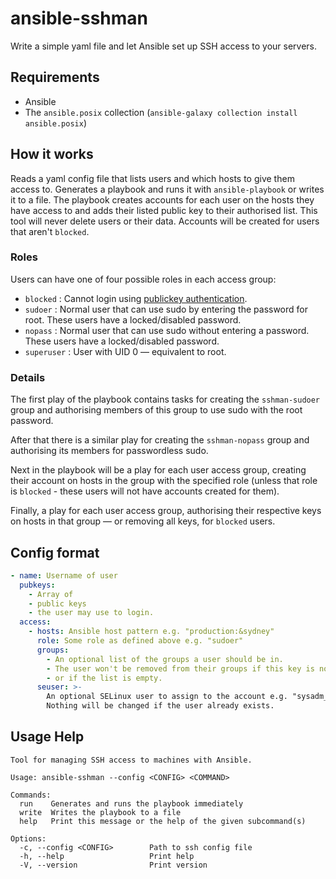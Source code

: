 # ansible-sshman

Write a simple yaml file and let Ansible set up SSH access to your servers.

## Requirements

+ Ansible
+ The `ansible.posix` collection (`ansible-galaxy collection install ansible.posix`)

## How it works

Reads a yaml config file that lists users and which hosts to give them access to.
Generates a playbook and runs it with `ansible-playbook` or writes it to a file.
The playbook creates accounts for each user on the hosts they have access to and adds their listed public key to their authorised list.
This tool will never delete users or their data. Accounts will be created for users that aren't `blocked`.

### Roles

Users can have one of four possible roles in each access group:
+ `blocked` : Cannot login using [publickey authentication](https://www.ssh.com/academy/ssh/public-key-authentication).
+ `sudoer` : Normal user that can use sudo by entering the password for root. These users have a locked/disabled password.
+ `nopass` : Normal user that can use sudo without entering a password. These users have a locked/disabled password.
+ `superuser` : User with UID 0 — equivalent to root.

### Details

The first play of the playbook contains tasks for creating the `sshman-sudoer` group and authorising members of this group to use sudo with the root password.

After that there is a similar play for creating the `sshman-nopass` group and authorising its members for passwordless sudo.

Next in the playbook will be a play for each user access group, creating their account on hosts in the group with the specified role (unless that role is `blocked` - these users will not have accounts created for them).

Finally, a play for each user access group, authorising their respective keys on hosts in that group — or removing all keys, for `blocked` users.

## Config format

```yaml
- name: Username of user
  pubkeys:
    - Array of
    - public keys
    - the user may use to login.
  access: 
    - hosts: Ansible host pattern e.g. "production:&sydney"
      role: Some role as defined above e.g. "sudoer"
      groups:
        - An optional list of the groups a user should be in.
        - The user won't be removed from their groups if this key is not specified
        - or if the list is empty.
      seuser: >-
        An optional SELinux user to assign to the account e.g. "sysadm_u". 
        Nothing will be changed if the user already exists.
```

## Usage Help

```
Tool for managing SSH access to machines with Ansible.

Usage: ansible-sshman --config <CONFIG> <COMMAND>

Commands:
  run    Generates and runs the playbook immediately
  write  Writes the playbook to a file
  help   Print this message or the help of the given subcommand(s)

Options:
  -c, --config <CONFIG>        Path to ssh config file
  -h, --help                   Print help
  -V, --version                Print version
```
